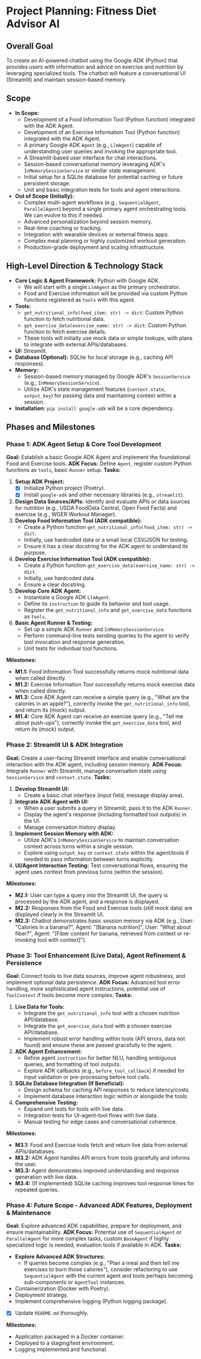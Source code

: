 # Project Planning: Fitness Diet Advisor AI

## Overall Goal
To create an AI-powered chatbot using the Google ADK (Python) that provides users with information and advice on exercise and nutrition by leveraging specialized tools. The chatbot will feature a conversational UI (Streamlit) and maintain session-based memory.

## Scope
- **In Scope:**
    - Development of a Food Information Tool (Python function) integrated with the ADK Agent.
    - Development of an Exercise Information Tool (Python function) integrated with the ADK Agent.
    - A primary Google ADK `Agent` (e.g., `LlmAgent`) capable of understanding user queries and invoking the appropriate tool.
    - A Streamlit-based user interface for chat interactions.
    - Session-based conversational memory leveraging ADK's `InMemorySessionService` or similar state management.
    - Initial setup for a SQLite database for potential caching or future persistent storage.
    - Unit and basic integration tests for tools and agent interactions.
- **Out of Scope (Initially):**
    - Complex multi-agent workflows (e.g., `SequentialAgent`, `ParallelAgent`) beyond a single primary agent orchestrating tools. We can evolve to this if needed.
    - Advanced personalization beyond session memory.
    - Real-time coaching or tracking.
    - Integration with wearable devices or external fitness apps.
    - Complex meal planning or highly customized workout generation.
    - Production-grade deployment and scaling infrastructure.

## High-Level Direction & Technology Stack
- **Core Logic & Agent Framework:** Python with Google ADK.
    - We will start with a single `LlmAgent` as the primary orchestrator.
    - Food and Exercise information will be provided via custom Python functions registered as `tools` with this agent.
- **Tools:**
    - `get_nutritional_info(food_item: str) -> dict`: Custom Python function to fetch nutritional data.
    - `get_exercise_data(exercise_name: str) -> dict`: Custom Python function to fetch exercise details.
    - These tools will initially use mock data or simple lookups, with plans to integrate with external APIs/databases.
- **UI:** Streamlit.
- **Database (Optional):** SQLite for local storage (e.g., caching API responses).
- **Memory:**
    - Session-based memory managed by Google ADK's `SessionService` (e.g., `InMemorySessionService`).
    - Utilize ADK's state management features (`context.state`, `output_key`) for passing data and maintaining context within a session.
- **Installation:** `pip install google-adk` will be a core dependency.

## Phases and Milestones

### Phase 1: ADK Agent Setup & Core Tool Development
**Goal:** Establish a basic Google ADK Agent and implement the foundational Food and Exercise tools.
**ADK Focus:** Define `Agent`, register custom Python functions as `tools`, basic `Runner` setup.
**Tasks:**
1.  **Setup ADK Project:**
    -   [x] Initialize Python project (Poetry).
    -   [x] Install `google-adk` and other necessary libraries (e.g., `streamlit`).
2.  **Design Data Sources/APIs:** Identify and evaluate APIs or data sources for nutrition (e.g., USDA FoodData Central, Open Food Facts) and exercise (e.g., WGER Workout Manager).
3.  **Develop Food Information Tool (ADK compatible):**
    -   Create a Python function `get_nutritional_info(food_item: str) -> dict`.
    -   Initially, use hardcoded data or a small local CSV/JSON for testing.
    -   Ensure it has a clear docstring for the ADK agent to understand its purpose.
4.  **Develop Exercise Information Tool (ADK compatible):**
    -   Create a Python function `get_exercise_data(exercise_name: str) -> dict`.
    -   Initially, use hardcoded data.
    -   Ensure a clear docstring.
5.  **Develop Core ADK Agent:**
    -   Instantiate a Google ADK `LlmAgent`.
    -   Define its `instruction` to guide its behavior and tool usage.
    -   Register the `get_nutritional_info` and `get_exercise_data` functions as `tools`.
6.  **Basic Agent Runner & Testing:**
    -   Set up a simple ADK `Runner` and `InMemorySessionService`.
    -   Perform command-line tests sending queries to the agent to verify tool invocation and response generation.
    -   Unit tests for individual tool functions.

**Milestones:**
-   **M1.1:** Food Information Tool successfully returns mock nutritional data when called directly.
-   **M1.2:** Exercise Information Tool successfully returns mock exercise data when called directly.
-   **M1.3:** Core ADK Agent can receive a simple query (e.g., "What are the calories in an apple?"), correctly invoke the `get_nutritional_info` tool, and return its (mock) output.
-   **M1.4:** Core ADK Agent can receive an exercise query (e.g., "Tell me about push-ups"), correctly invoke the `get_exercise_data` tool, and return its (mock) output.

### Phase 2: Streamlit UI & ADK Integration
**Goal:** Create a user-facing Streamlit interface and enable conversational interaction with the ADK agent, including session memory.
**ADK Focus:** Integrate `Runner` with Streamlit, manage conversation state using `SessionService` and `context.state`.
**Tasks:**
1.  **Develop Streamlit UI:**
    -   Create a basic chat interface (input field, message display area).
2.  **Integrate ADK Agent with UI:**
    -   When a user submits a query in Streamlit, pass it to the ADK `Runner`.
    -   Display the agent's response (including formatted tool outputs) in the UI.
    -   Manage conversation history display.
3.  **Implement Session Memory with ADK:**
    -   Utilize ADK's `InMemorySessionService` to maintain conversation context across turns within a single session.
    -   Explore using `output_key` or `context.state` within the agent/tools if needed to pass information between turns explicitly.
4.  **UI/Agent Interaction Testing:** Test conversational flows, ensuring the agent uses context from previous turns (within the session).

**Milestones:**
-   **M2.1:** User can type a query into the Streamlit UI, the query is processed by the ADK agent, and a response is displayed.
-   **M2.2:** Responses from the Food and Exercise tools (still mock data) are displayed clearly in the Streamlit UI.
-   **M2.3:** Chatbot demonstrates basic session memory via ADK (e.g., User: "Calories in a banana?", Agent: "[Banana nutrition]", User: "What about fiber?", Agent: "[Fiber content for banana, retrieved from context or re-invoking tool with context]").

### Phase 3: Tool Enhancement (Live Data), Agent Refinement & Persistence
**Goal:** Connect tools to live data sources, improve agent robustness, and implement optional data persistence.
**ADK Focus:** Advanced tool error handling, more sophisticated agent instructions, potential use of `ToolContext` if tools become more complex.
**Tasks:**
1.  **Live Data for Tools:**
    -   Integrate the `get_nutritional_info` tool with a chosen nutrition API/database.
    -   Integrate the `get_exercise_data` tool with a chosen exercise API/database.
    -   Implement robust error handling within tools (API errors, data not found) and ensure these are passed gracefully to the agent.
2.  **ADK Agent Enhancement:**
    -   Refine agent `instruction` for better NLU, handling ambiguous queries, and formatting of tool outputs.
    -   Explore ADK callbacks (e.g., `before_tool_callback`) if needed for input validation or pre-processing before tool calls.
3.  **SQLite Database Integration (If Beneficial):**
    -   Design schema for caching API responses to reduce latency/costs.
    -   Implement database interaction logic within or alongside the tools.
4.  **Comprehensive Testing:**
    -   Expand unit tests for tools with live data.
    -   Integration tests for UI-agent-tool flows with live data.
    -   Manual testing for edge cases and conversational coherence.

**Milestones:**
-   **M3.1:** Food and Exercise tools fetch and return live data from external APIs/databases.
-   **M3.2:** ADK Agent handles API errors from tools gracefully and informs the user.
-   **M3.3:** Agent demonstrates improved understanding and response generation with live data.
-   **M3.4:** (If implemented) SQLite caching improves tool response times for repeated queries.

### Phase 4: Future Scope - Advanced ADK Features, Deployment & Maintenance
**Goal:** Explore advanced ADK capabilities, prepare for deployment, and ensure maintainability.
**ADK Focus:** Potential use of `SequentialAgent` or `ParallelAgent` for more complex tasks, custom `BaseAgent` if highly specialized logic is needed, evaluation tools if available in ADK.
**Tasks:**
-   **Explore Advanced ADK Structures:**
    -   If queries become complex (e.g., "Plan a meal and then tell me exercises to burn those calories"), consider refactoring to use `SequentialAgent` with the current agent and tools perhaps becoming sub-components or `AgentTool` instances.
-   Containerization (Docker with Poetry).
-   Deployment strategy.
-   Implement comprehensive logging (Python logging package).
-   [x] Update `README.md` thoroughly.

**Milestones:**
-   Application packaged in a Docker container.
-   Deployed to a staging/test environment.
-   Logging implemented and functional.